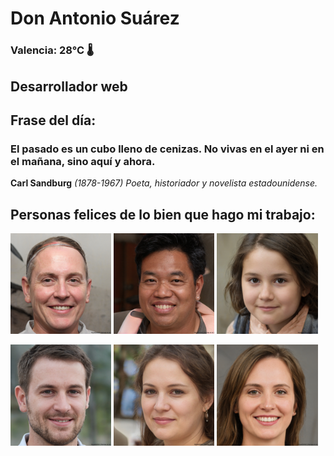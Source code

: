 # Don Antonio Suárez
### Valencia:  28°C 🌡️
## Desarrollador web
## Frase del día:
<!-- START QUOTE -->
### El pasado es un cubo lleno de cenizas. No vivas en el ayer ni en el mañana, sino aquí y ahora.
**Carl Sandburg** *(1878-1967) Poeta, historiador y novelista estadounidense.*
<!-- END QUOTE -->






## Personas felices de lo bien que hago mi trabajo:

<p float="left">
  <img src="src/image_0.png" width="32%" />
  <img src="src/image_1.png" width="32%" /> 
  <img src="src/image_2.png" width="32%" />
</p>
<p float="left">
  <img src="src/image_3.png" width="32%" />
  <img src="src/image_4.png" width="32%" /> 
  <img src="src/image_5.png" width="32%" />
</p>